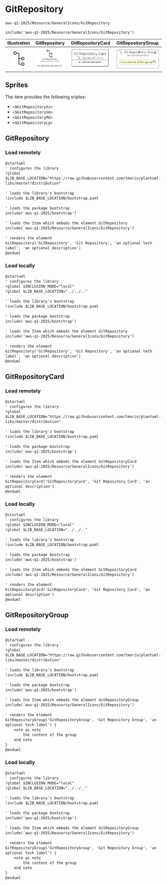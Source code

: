 # GitRepository


```text
aws-q1-2025/Resource/GeneralIcons/GitRepository
```

```text
include('aws-q1-2025/Resource/GeneralIcons/GitRepository')
```



| Illustration | GitRepository | GitRepositoryCard | GitRepositoryGroup |
| :---: | :---: | :---: | :---: |
| ![illustration for Illustration](../../../aws-q1-2025/Resource/GeneralIcons/GitRepository.png) | ![illustration for GitRepository](../../../aws-q1-2025/Resource/GeneralIcons/GitRepository.Local.png) | ![illustration for GitRepositoryCard](../../../aws-q1-2025/Resource/GeneralIcons/GitRepositoryCard.Local.png) | ![illustration for GitRepositoryGroup](../../../aws-q1-2025/Resource/GeneralIcons/GitRepositoryGroup.Local.png) |



## Sprites
The item provides the following sriptes:

- `<$GitRepositoryXs>`
- `<$GitRepositorySm>`
- `<$GitRepositoryMd>`
- `<$GitRepositoryLg>`





## GitRepository

### Load remotely
```plantuml
@startuml
' configures the library
!global $LIB_BASE_LOCATION="https://raw.githubusercontent.com/tmorin/plantuml-libs/master/distribution"

' loads the library's bootstrap
!include $LIB_BASE_LOCATION/bootstrap.puml

' loads the package bootstrap
include('aws-q1-2025/bootstrap')

' loads the Item which embeds the element GitRepository
include('aws-q1-2025/Resource/GeneralIcons/GitRepository')

' renders the element
GitRepository('GitRepository', 'Git Repository', 'an optional tech label', 'an optional description')
@enduml
```

### Load locally
```plantuml
@startuml
' configures the library
!global $INCLUSION_MODE="local"
!global $LIB_BASE_LOCATION="../../.."

' loads the library's bootstrap
!include $LIB_BASE_LOCATION/bootstrap.puml

' loads the package bootstrap
include('aws-q1-2025/bootstrap')

' loads the Item which embeds the element GitRepository
include('aws-q1-2025/Resource/GeneralIcons/GitRepository')

' renders the element
GitRepository('GitRepository', 'Git Repository', 'an optional tech label', 'an optional description')
@enduml
```

## GitRepositoryCard

### Load remotely
```plantuml
@startuml
' configures the library
!global $LIB_BASE_LOCATION="https://raw.githubusercontent.com/tmorin/plantuml-libs/master/distribution"

' loads the library's bootstrap
!include $LIB_BASE_LOCATION/bootstrap.puml

' loads the package bootstrap
include('aws-q1-2025/bootstrap')

' loads the Item which embeds the element GitRepositoryCard
include('aws-q1-2025/Resource/GeneralIcons/GitRepository')

' renders the element
GitRepositoryCard('GitRepositoryCard', 'Git Repository Card', 'an optional description')
@enduml
```

### Load locally
```plantuml
@startuml
' configures the library
!global $INCLUSION_MODE="local"
!global $LIB_BASE_LOCATION="../../.."

' loads the library's bootstrap
!include $LIB_BASE_LOCATION/bootstrap.puml

' loads the package bootstrap
include('aws-q1-2025/bootstrap')

' loads the Item which embeds the element GitRepositoryCard
include('aws-q1-2025/Resource/GeneralIcons/GitRepository')

' renders the element
GitRepositoryCard('GitRepositoryCard', 'Git Repository Card', 'an optional description')
@enduml
```

## GitRepositoryGroup

### Load remotely
```plantuml
@startuml
' configures the library
!global $LIB_BASE_LOCATION="https://raw.githubusercontent.com/tmorin/plantuml-libs/master/distribution"

' loads the library's bootstrap
!include $LIB_BASE_LOCATION/bootstrap.puml

' loads the package bootstrap
include('aws-q1-2025/bootstrap')

' loads the Item which embeds the element GitRepositoryGroup
include('aws-q1-2025/Resource/GeneralIcons/GitRepository')

' renders the element
GitRepositoryGroup('GitRepositoryGroup', 'Git Repository Group', 'an optional tech label') {
    note as note
        the content of the group
    end note
}
@enduml
```

### Load locally
```plantuml
@startuml
' configures the library
!global $INCLUSION_MODE="local"
!global $LIB_BASE_LOCATION="../../.."

' loads the library's bootstrap
!include $LIB_BASE_LOCATION/bootstrap.puml

' loads the package bootstrap
include('aws-q1-2025/bootstrap')

' loads the Item which embeds the element GitRepositoryGroup
include('aws-q1-2025/Resource/GeneralIcons/GitRepository')

' renders the element
GitRepositoryGroup('GitRepositoryGroup', 'Git Repository Group', 'an optional tech label') {
    note as note
        the content of the group
    end note
}
@enduml
```

